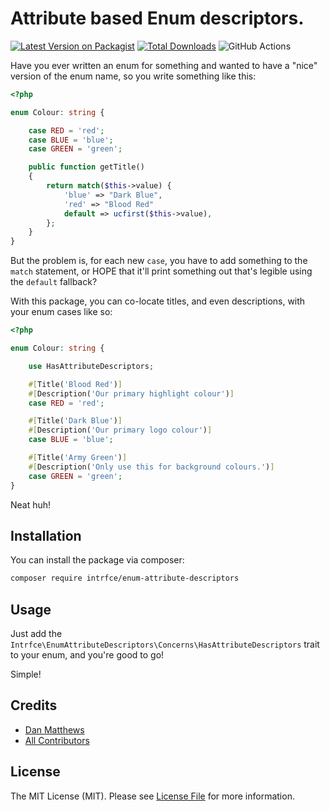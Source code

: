 # Attribute based Enum descriptors.

[![Latest Version on Packagist](https://img.shields.io/packagist/v/intrfce/enum-attribute-descriptors.svg?style=flat-square)](https://packagist.org/packages/intrfce/enum-attribute-descriptors)
[![Total Downloads](https://img.shields.io/packagist/dt/intrfce/enum-attribute-descriptors.svg?style=flat-square)](https://packagist.org/packages/intrfce/enum-attribute-descriptors)
![GitHub Actions](https://github.com/intrfce/enum-attribute-descriptors/actions/workflows/main.yml/badge.svg)

Have you ever written an enum for something and wanted to have a "nice" version of the enum name, so you write something like this:

```php
<?php

enum Colour: string {

    case RED = 'red';
    case BLUE = 'blue';
    case GREEN = 'green';

    public function getTitle()
    {
        return match($this->value) {
            'blue' => "Dark Blue",
            'red' => "Blood Red"
            default => ucfirst($this->value),
        };
    }
}
```

But the problem is, for each new `case`, you have to add something to the `match` statement, or HOPE that it'll print something out that's legible using the `default` fallback?

With this package, you can co-locate titles, and even descriptions, with your enum cases like so:

```php
<?php

enum Colour: string {

    use HasAttributeDescriptors;

    #[Title('Blood Red')]
    #[Description('Our primary highlight colour')]
    case RED = 'red';

    #[Title('Dark Blue')]
    #[Description('Our primary logo colour')]
    case BLUE = 'blue';

    #[Title('Army Green')]
    #[Description('Only use this for background colours.')]
    case GREEN = 'green';
}
```

Neat huh!

## Installation

You can install the package via composer:

```bash
composer require intrfce/enum-attribute-descriptors
```

## Usage

Just add the `Intrfce\EnumAttributeDescriptors\Concerns\HasAttributeDescriptors` trait to your enum, and you're good to go!

Simple!

## Credits

-   [Dan Matthews](https://github.com/intrfce)
-   [All Contributors](../../contributors)

## License

The MIT License (MIT). Please see [License File](LICENSE.md) for more information.
